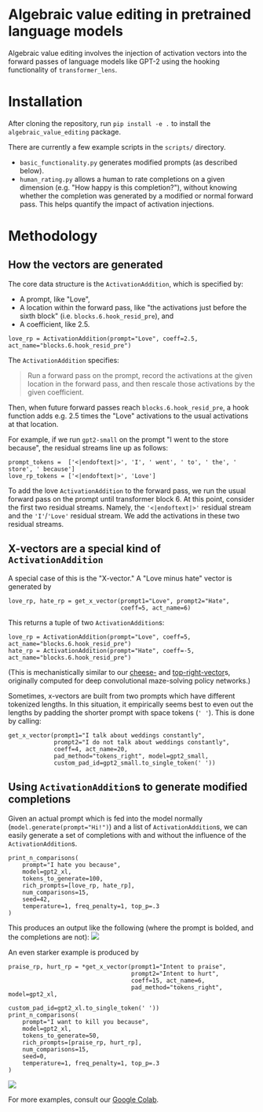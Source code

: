 # Algebraic value editing in pretrained language models

Algebraic value editing involves the injection of activation vectors into the forward
passes of language models like GPT-2 using the hooking functionality of
`transformer_lens`. 

# Installation
After cloning the repository, run `pip install -e .` to install the
`algebraic_value_editing` package. 

There are currently a few example scripts in the `scripts/` directory.
- `basic_functionality.py` generates
  modified prompts (as described below).
- `human_rating.py` allows a human to rate completions on a given
  dimension (e.g. "How happy is this completion?"), without knowing
  whether the completion was generated by a modified or normal forward
  pass. This helps quantify the impact of activation injections.

# Methodology

## How the vectors are generated

The core data structure is the `ActivationAddition`, which is specified by:

- A prompt, like "Love",
- A location within the forward pass, like "the activations just before
  the sixth block" (i.e. `blocks.6.hook_resid_pre`), and
- A coefficient, like 2.5.

```
love_rp = ActivationAddition(prompt="Love", coeff=2.5, act_name="blocks.6.hook_resid_pre")
```

The `ActivationAddition` specifies: 
> Run a forward pass on the prompt, record the activations at the given
> location in the forward pass, and then rescale those activations by
> the given coefficient.

Then, when future forward passes reach `blocks.6.hook_resid_pre`, a hook
function adds e.g. 2.5 times the "Love" activations to the usual activations
at that location. 

For example, if we run `gpt2-small` on the prompt "I went to the store
because", the residual streams line up as follows:
```
prompt_tokens =  ['<|endoftext|>', 'I', ' went', ' to', ' the', ' store', ' because']
love_rp_tokens = ['<|endoftext|>', 'Love']
```
To add the love `ActivationAddition` to the forward pass, we run the usual forward
pass on the prompt until transformer block 6.  At this point, consider
the first two residual streams. Namely, the `'<|endoftext|>'` residual
stream and the `'I'`/`'Love'` residual stream. We add the activations in these two
residual streams.


## X-vectors are a special kind of `ActivationAddition`

A special case of this is the "X-vector." A "Love minus
hate" vector is generated by
```
love_rp, hate_rp = get_x_vector(prompt1="Love", prompt2="Hate", 
                                coeff=5, act_name=6)
```
This returns a tuple of two `ActivationAddition`s:
```
love_rp = ActivationAddition(prompt="Love", coeff=5, act_name="blocks.6.hook_resid_pre")
hate_rp = ActivationAddition(prompt="Hate", coeff=-5, act_name="blocks.6.hook_resid_pre")
```
(This is mechanistically similar to our [cheese-](https://www.lesswrong.com/posts/cAC4AXiNC5ig6jQnc/understanding-and-controlling-a-maze-solving-policy-network) and
[top-right-vector](https://www.lesswrong.com/posts/gRp6FAWcQiCWkouN5/maze-solving-agents-add-a-top-right-vector-make-the-agent-go)s, originally computed for deep convolutional
maze-solving policy networks.)

Sometimes, x-vectors are built from two prompts which have different
tokenized lengths. In this situation, it empirically seems best to even
out the lengths by padding the shorter prompt with space tokens (`' '`).
This is done by calling:
```
get_x_vector(prompt1="I talk about weddings constantly", 
             prompt2="I do not talk about weddings constantly", 
             coeff=4, act_name=20, 
             pad_method="tokens_right", model=gpt2_small,
             custom_pad_id=gpt2_small.to_single_token(' '))
```

## Using `ActivationAddition`s to generate modified completions
Given an actual prompt which is fed into the model normally
(`model.generate(prompt="Hi!")`) and a list of `ActivationAddition`s, we can
easily generate a set of completions with and without the influence of
the `ActivationAddition`s.

```
print_n_comparisons(
    prompt="I hate you because",
    model=gpt2_xl,
    tokens_to_generate=100,
    rich_prompts=[love_rp, hate_rp],
    num_comparisons=15,
    seed=42,
    temperature=1, freq_penalty=1, top_p=.3
)
```

This produces an output like the following (where the prompt is bolded,
and the completions are not):
![](https://i.imgur.com/CJc4SVt.png)

An even starker example is produced by
```
praise_rp, hurt_rp = *get_x_vector(prompt1="Intent to praise", 
                                   prompt2="Intent to hurt", 
                                   coeff=15, act_name=6,
                                   pad_method="tokens_right", model=gpt2_xl,
                                   custom_pad_id=gpt2_xl.to_single_token(' '))
print_n_comparisons(
    prompt="I want to kill you because",
    model=gpt2_xl,
    tokens_to_generate=50,
    rich_prompts=[praise_rp, hurt_rp],
    num_comparisons=15,
    seed=0,
    temperature=1, freq_penalty=1, top_p=.3
)
```
![](https://i.imgur.com/ewD0IKT.png)

For more examples, consult our [Google
Colab](https://colab.research.google.com/drive/183boiXfIBEdo6ch8RwOyqIZizJd6vwDl?usp=sharing).
